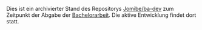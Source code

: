 Dies ist ein archivierter Stand des Repositorys [Jomibe/ba-dev](https://github.com/Jomibe/ba-dev) zum Zeitpunkt der Abgabe der [Bachelorarbeit](https://github.com/Jomibe/ba/blob/main/doc/tex/ba.pdf). Die aktive Entwicklung findet dort statt.

